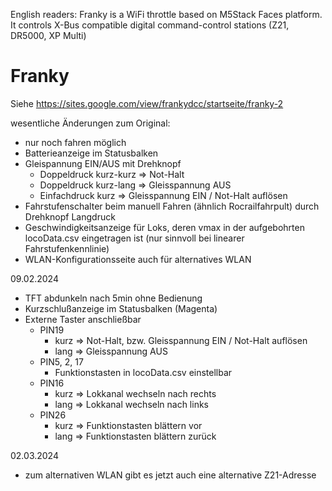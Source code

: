 English readers: Franky is a WiFi throttle based on M5Stack Faces platform. It controls X-Bus compatible digital command-control stations (Z21, DR5000, XP Multi)

# Franky

Siehe https://sites.google.com/view/frankydcc/startseite/franky-2

wesentliche Änderungen zum Original:

- nur noch fahren möglich
- Batterieanzeige im Statusbalken
- Gleispannung EIN/AUS mit Drehknopf
   - Doppeldruck kurz-kurz => Not-Halt
   - Doppeldruck kurz-lang => Gleisspannung AUS
   - Einfachdruck kurz => Gleisspannung EIN / Not-Halt auflösen
- Fahrstufenschalter beim manuell Fahren (ähnlich Rocrailfahrpult) durch Drehknopf Langdruck
- Geschwindigkeitsanzeige für Loks, deren vmax in der aufgebohrten locoData.csv eingetragen ist (nur sinnvoll bei linearer Fahrstufenkennlinie)
- WLAN-Konfigurationsseite auch für alternatives WLAN

09.02.2024
- TFT abdunkeln nach 5min ohne Bedienung
- Kurzschlußanzeige im Statusbalken (Magenta)
- Externe Taster anschließbar
   - PIN19
       - kurz => Not-Halt, bzw. Gleisspannung EIN / Not-Halt auflösen
       - lang => Gleisspannung AUS
	- PIN5, 2, 17
       - Funktionstasten in locoData.csv einstellbar
	- PIN16
       - kurz => Lokkanal wechseln nach rechts
       - lang => Lokkanal wechseln nach links
	- PIN26
       - kurz => Funktionstasten blättern vor
       - lang => Funktionstasten blättern zurück

02.03.2024
- zum alternativen WLAN gibt es jetzt auch eine alternative Z21-Adresse